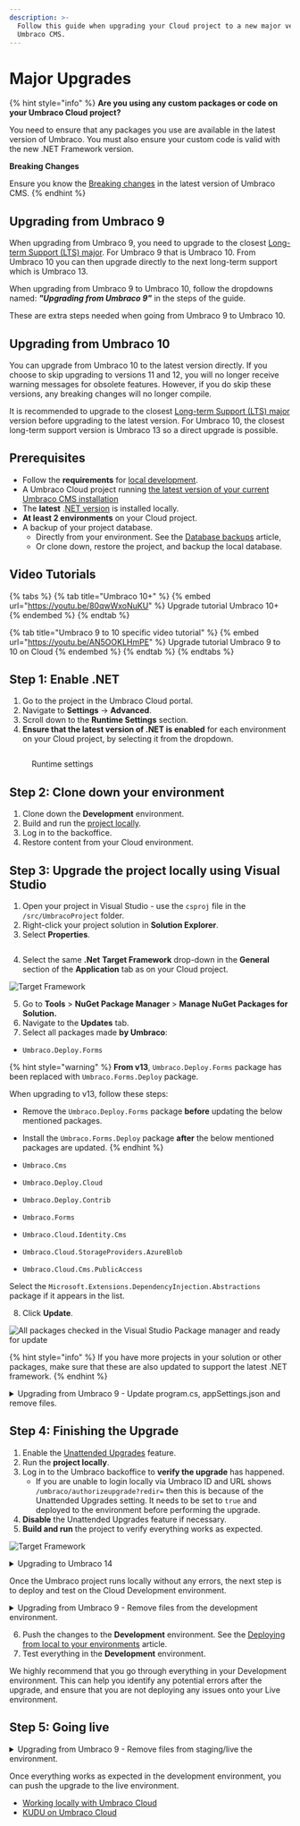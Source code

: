 ```yaml
---
description: >-
  Follow this guide when upgrading your Cloud project to a new major version of
  Umbraco CMS.
---
```


# Major Upgrades

{% hint style="info" %}
**Are you using any custom packages or code on your Umbraco Cloud project?**

You need to ensure that any packages you use are available in the latest version of Umbraco. You must also ensure your custom code is valid with the new .NET Framework version.

**Breaking Changes**

Ensure you know the [Breaking changes](https://docs.umbraco.com/umbraco-cms/fundamentals/setup/upgrading/version-specific#breaking-changes) in the latest version of Umbraco CMS.
{% endhint %}

## **Upgrading from Umbraco 9**

When upgrading from Umbraco 9, you need to upgrade to the closest [Long-term Support (LTS) major](https://umbraco.com/products/knowledge-center/long-term-support-and-end-of-life/). For Umbraco 9 that is Umbraco 10. From Umbraco 10 you can then upgrade directly to the next long-term support which is Umbraco 13.

When upgrading from Umbraco 9 to Umbraco 10, follow the dropdowns named: _**"Upgrading from Umbraco 9"**_ in the steps of the guide.

These are extra steps needed when going from Umbraco 9 to Umbraco 10.

## **Upgrading from Umbraco 10**

You can upgrade from Umbraco 10 to the latest version directly. If you choose to skip upgrading to versions 11 and 12, you will no longer receive warning messages for obsolete features. However, if you do skip these versions, any breaking changes will no longer compile.

It is recommended to upgrade to the closest [Long-term Support (LTS) major](https://umbraco.com/products/knowledge-center/long-term-support-and-end-of-life/) version before upgrading to the latest version. For Umbraco 10, the closest long-term support version is Umbraco 13 so a direct upgrade is possible.

## Prerequisites

* Follow the **requirements** for [local development](https://docs.umbraco.com/umbraco-cms/fundamentals/setup/requirements#local-development).
* A Umbraco Cloud project running [the latest version of your current Umbraco CMS installation](https://our.umbraco.com/download/releases)
* The **latest** .[NET version](https://dotnet.microsoft.com/en-us/download/visual-studio-sdks) is installed locally.
* **At least 2 environments** on your Cloud project.
* A backup of your project database.
  * Directly from your environment. See the [Database backups](../databases/backups.md) article,
  * Or clone down, restore the project, and backup the local database.

## Video Tutorials

{% tabs %}
{% tab title="Umbraco 10+" %}
{% embed url="https://youtu.be/80qwWxoNuKU" %}
Upgrade tutorial Umbraco 10+
{% endembed %}
{% endtab %}

{% tab title="Umbraco 9 to 10 specific video tutorial" %}
{% embed url="https://youtu.be/AN5OOKLHmPE" %}
Upgrade tutorial Umbraco 9 to 10 on Cloud
{% endembed %}
{% endtab %}
{% endtabs %}

## Step 1: Enable .NET

1. Go to the project in the Umbraco Cloud portal.
2. Navigate to **Settings** -> **Advanced**.
3. Scroll down to the **Runtime Settings** section.
4. **Ensure that the latest version of .NET is enabled** for each environment on your Cloud project, by selecting it from the dropdown.

<figure><img src="../../.gitbook/assets/runtime-settings.png" alt=""><figcaption><p>Runtime settings</p></figcaption></figure>

## Step 2: Clone down your environment

1. Clone down the **Development** environment.
2. Build and run the [project locally](../set-up/working-locally.md#running-the-site-locally).
3. Log in to the backoffice.
4. Restore content from your Cloud environment.

## Step 3: Upgrade the project locally using Visual Studio

1. Open your project in Visual Studio - use the `csproj` file in the `/src/UmbracoProject` folder.
2. Right-click your project solution in **Solution Explorer**.
3. Select **Properties**.

<figure><img src="images/Solution-Explorer.png" alt=""><figcaption></figcaption></figure>

4. Select the same **.Net** **Target Framework** drop-down in the **General** section of the **Application** tab as on your Cloud project.

![Target Framework](images/Target-Framework.png)

5. Go to **Tools** > **NuGet Package Manager** > **Manage NuGet Packages for Solution.**
6. Navigate to the **Updates** tab.
7. Select all packages made **by Umbraco**:

* `Umbraco.Deploy.Forms`&#x20;

{% hint style="warning" %}
**From v13**, `Umbraco.Deploy.Forms` package has been replaced with `Umbraco.Forms.Deploy` package.&#x20;

When upgrading to v13, follow these steps:

* Remove the `Umbraco.Deploy.Forms` package **before** updating the below mentioned packages.
* Install the `Umbraco.Forms.Deploy` package **after** the below mentioned packages are updated.
{% endhint %}

* `Umbraco.Cms`
* `Umbraco.Deploy.Cloud`
* `Umbraco.Deploy.Contrib`
* `Umbraco.Forms`
* `Umbraco.Cloud.Identity.Cms`
* `Umbraco.Cloud.StorageProviders.AzureBlob`
* `Umbraco.Cloud.Cms.PublicAccess`

Select the `Microsoft.Extensions.DependencyInjection.Abstractions` package if it appears in the list.

8. Click **Update**.

![All packages checked in the Visual Studio Package manager and ready for update](images/check-all-packages-2.png)

{% hint style="info" %}
If you have more projects in your solution or other packages, make sure that these are also updated to support the latest .NET framework.
{% endhint %}

<details>

<summary>Upgrading from Umbraco 9 - Update program.cs, appSettings.json and remove files.</summary>

*   Update the `Program` class in the `Program.cs` file to the following:\
    using Umbraco.Cms.Web.Common.Hosting;

    ```

    public class Program
        {
            public static void Main(string[] args)
                => CreateHostBuilder(args)
                    .Build()
                    .Run();

            public static IHostBuilder CreateHostBuilder(string[] args) =>
                Host.CreateDefaultBuilder(args)
                    .ConfigureUmbracoDefaults()
                    .ConfigureWebHostDefaults(webBuilder =>
                    {
                        webBuilder.UseStaticWebAssets();
                        webBuilder.UseStartup<Startup>();
                    });
        }
    ```
* Re-enable the appsettings IntelliSense by updating your schema reference in the **appsettings.json** file from:

```json
"$schema": "./umbraco/config/appsettings-schema.json",
```

To:

```json
"$schema": "./appsettings-schema.json",
```

Apply this change to the following files as well:

* **appsettings.Development.json**
* **appsettings.Production.json**
* **appsettings.Staging.json**

Remove the following files and folders _manually_ from your local project:

* `/wwwroot/umbraco`
* `/umbraco/PartialViewMacros`
* `/umbraco/UmbracoBackOffice`
* `/umbraco/UmbracoInstall`
* `/umbraco/UmbracoWebsite`
* `/umbraco/config/lang`

</details>

## Step 4: Finishing the Upgrade

1. Enable the [Unattended Upgrades](https://docs.umbraco.com/umbraco-cms/fundamentals/setup/upgrading#run-an-unattended-upgrade) feature.
2. Run the **project locally**.
3. Log in to the Umbraco backoffice to **verify the upgrade** has happened.
   * If you are unable to login locally via Umbraco ID and URL shows `/umbraco/authorizeupgrade?redir=` then this is because of the Unattended Upgrades setting. It needs to be set to `true` and deployed to the environment before performing the upgrade.
4. **Disable** the Unattended Upgrades feature if necessary.
5. **Build and run** the project to verify everything works as expected.

![Target Framework](images/verify-v10-upgrade-locally.png)



<details>

<summary>Upgrading to Umbraco 14</summary>

* **Update \_ViewImports.cshtml file**

In Umbraco 14, Smidge has been removed from the CMS.&#x20;

In the `_ViewImports.cshtml` of your project, remove  the following lines:

```csharp
@addTagHelper *, Smidge
@inject Smidge.SmidgeHelper SmidgeHelper 
```

Otherwise, it will cause an error on the frontend.

* **Update program.cs file**

Remove `u.UseInstallerEndpoints();` from the `program.cs` file to avoid issues when running the project.&#x20;

![](<../.gitbook/assets/image (68).png>)

</details>

Once the Umbraco project runs locally without any errors, the next step is to deploy and test on the Cloud Development environment.

<details>

<summary>Upgrading from Umbraco 9 - Remove files from the development environment.</summary>

* `/wwwroot/umbraco`
* `/umbraco/PartialViewMacros`
* `/umbraco/UmbracoBackOffice`
* `/umbraco/UmbracoInstall`
* `/umbraco/UmbracoWebsite`
* `/umbraco/config/lang`

The files and folder above need to be removed on the **Development** environment through `KUDU` -> `Debug Console` -> `CMD` -> `Site` -> from both the `repository` and `wwwroot` folders.

<img src="https://user-images.githubusercontent.com/83591955/210218172-b32a6be9-9b2a-48c4-8ed7-676068f72946.png" alt="image" data-size="original">

</details>

6. Push the changes to the **Development** environment. See the [Deploying from local to your environments](../deployment/local-to-cloud.md) article.
7. Test everything in the **Development** environment.

We highly recommend that you go through everything in your Development environment. This can help you identify any potential errors after the upgrade, and ensure that you are not deploying any issues onto your Live environment.

## Step 5: Going live

<details>

<summary>Upgrading from Umbraco 9 - Remove files from staging/live the environment.</summary>

Before deploying the upgrade to your next environment, you will need to remove the folders you also removed from Kudu on your Development environment.

The files are:

* `/wwwroot/umbraco`
* `/umbraco/PartialViewMacros`
* `/umbraco/UmbracoBackOffice`
* `/umbraco/UmbracoInstall`
* `/umbraco/UmbracoWebsite`
* `/umbraco/config/lang`

They need to be removed through `KUDU` -> `Debug Console` -> `CMD` -> `Site` -> from both the `repository` and `wwwroot` folders.

<img src="https://user-images.githubusercontent.com/83591955/210218090-9b72fc05-cfe3-442f-8045-a90e5b8a9e89.png" alt="image" data-size="original">

</details>

Once everything works as expected in the development environment, you can push the upgrade to the live environment.

* [Working locally with Umbraco Cloud](../set-up/working-locally.md)
* [KUDU on Umbraco Cloud](../set-up/power-tools/)
